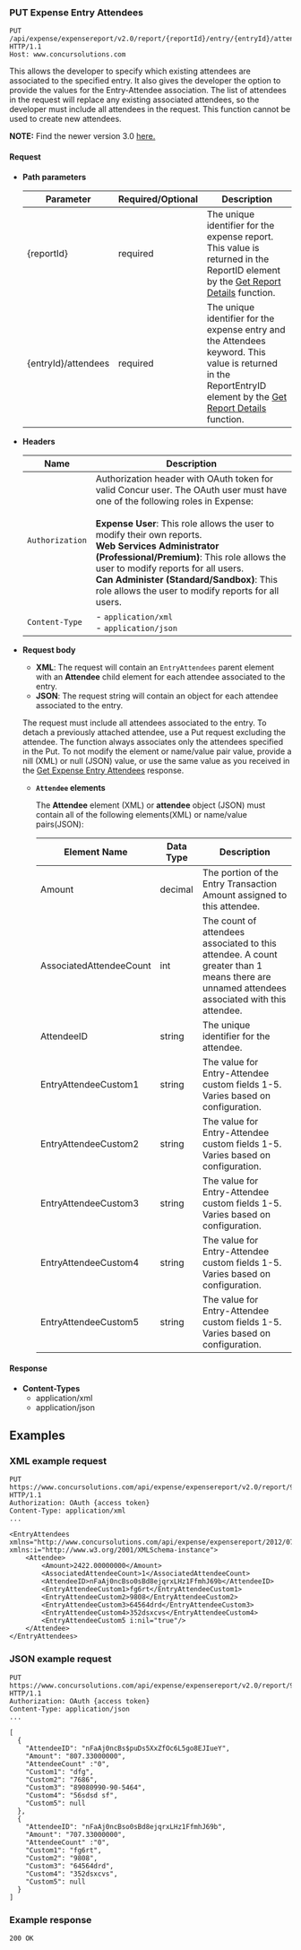 ### PUT Expense Entry Attendees

```http
PUT /api/expense/expensereport/v2.0/report/{reportId}/entry/{entryId}/attendees HTTP/1.1
Host: www.concursolutions.com
```

This allows the developer to specify which existing attendees are associated to the specified entry. It also gives the developer the option to provide the values for the Entry-Attendee association. The list of attendees in the request will replace any existing associated attendees, so the developer must include all attendees in the request. This function cannot be used to create new attendees.

**NOTE:** Find the newer version 3.0 [here.](/api-reference/expense/expense-report/expense-entry-attendee.html)

#### Request

* **Path parameters**

  | Parameter |Required/Optional| Description |
  |-----------------|--------|-----------------------------|
  |{reportId} | required | The unique identifier for the expense report. This value is returned in the ReportID element by the [Get Report Details][1] function. |
  |{entryId}/attendees | required | The unique identifier for the expense entry and the Attendees keyword. This value is returned in the ReportEntryID element by the [Get Report Details][1] function. |

* **Headers**

  | Name | Description |
  | ---- | ----------- |
  | `Authorization` | Authorization header with OAuth token for valid Concur user. The OAuth user must have one of the following roles in Expense: <br><br> **Expense User**: This role allows the user to modify their own reports. <br> **Web Services Administrator (Professional/Premium)**: This role allows the user to modify reports for all users. <br> **Can Administer (Standard/Sandbox)**: This role allows the user to modify reports for all users. |
  | `Content-Type` | - `application/xml` <br> - `application/json` |

* **Request body**
  * **XML**: The request will contain an `EntryAttendees` parent element with an **Attendee** child element for each attendee associated to the entry.
  * **JSON**: The request string will contain an object for each attendee associated to the entry.

  The request must include all attendees associated to the entry. To detach a previously attached attendee, use a Put request excluding the attendee. The function always associates only the attendees specified in the Put. To not modify the element or name/value pair value, provide a nill (XML) or null (JSON) value, or use the same value as you received in the [Get Expense Entry Attendees][2] response.

  * **`Attendee` elements**

    The **Attendee** element (XML) or **attendee** object (JSON) must contain all of the following elements(XML) or name/value pairs(JSON):

    |       Element Name       | Data Type | Description |
    | -----------------------  | --------- | ----------- |
    | Amount     | decimal   | The portion of the Entry Transaction Amount assigned to this attendee.|
    | AssociatedAttendeeCount   | int       | The count of attendees associated to this attendee. A count greater than 1 means there are unnamed attendees associated with this attendee. |
    | AttendeeID            | string    | The unique identifier for the attendee.|
    | EntryAttendeeCustom1     | string    | The value for Entry-Attendee custom fields 1-5. Varies based on configuration.|
    | EntryAttendeeCustom2     | string    | The value for Entry-Attendee custom fields 1-5. Varies based on configuration.|
    | EntryAttendeeCustom3    | string    | The value for Entry-Attendee custom fields 1-5. Varies based on configuration.|
    | EntryAttendeeCustom4     | string    | The value for Entry-Attendee custom fields 1-5. Varies based on configuration.|
    | EntryAttendeeCustom5     | string    | The value for Entry-Attendee custom fields 1-5. Varies based on configuration.|

#### Response

* **Content-Types**
  * application/xml
  * application/json

## Examples

### XML example request

```http
PUT https://www.concursolutions.com/api/expense/expensereport/v2.0/report/9d8ea1kole$sis293mn38dh/entry/8sle90wikl3h$halwnk$lakdjw83/attendees HTTP/1.1
Authorization: OAuth {access token}
Content-Type: application/xml
...

<EntryAttendees xmlns="http://www.concursolutions.com/api/expense/expensereport/2012/07" xmlns:i="http://www.w3.org/2001/XMLSchema-instance">
    <Attendee>
        <Amount>2422.00000000</Amount>
        <AssociatedAttendeeCount>1</AssociatedAttendeeCount>
        <AttendeeID>nFaAj0ncBso0sBd8ejqrxLHz1FfmhJ69b</AttendeeID>
        <EntryAttendeeCustom1>fg6rt</EntryAttendeeCustom1>
        <EntryAttendeeCustom2>9808</EntryAttendeeCustom2>
        <EntryAttendeeCustom3>64564drd</EntryAttendeeCustom3>
        <EntryAttendeeCustom4>352dsxcvs</EntryAttendeeCustom4>
        <EntryAttendeeCustom5 i:nil="true"/>
    </Attendee>
</EntryAttendees>
```

### JSON example request

```http
PUT https://www.concursolutions.com/api/expense/expensereport/v2.0/report/9d8ea1kole$sis293mn38dh/entry/8sle90wikl3h$halwnk$lakdjw83/attendees HTTP/1.1
Authorization: OAuth {access token}
Content-Type: application/json
...

[
  {
    "AttendeeID": "nFaAj0ncBs$puDs5XxZfOc6L5go8EJIueY",
    "Amount": "807.33000000",
    "AttendeeCount" :"0",
    "Custom1": "dfg",
    "Custom2": "7686",
    "Custom3": "89080990-90-5464",
    "Custom4": "56sdsd sf",
    "Custom5": null
  },
  {
    "AttendeeID": "nFaAj0ncBso0sBd8ejqrxLHz1FfmhJ69b",
    "Amount": "707.33000000",
    "AttendeeCount" :"0",
    "Custom1": "fg6rt",
    "Custom2": "9808",
    "Custom3": "64564drd",
    "Custom4": "352dsxcvs",
    "Custom5": null
  }
]
```

### Example response

`200 OK`


[1]: /api-reference-deprecated/version-two/expense-reports/expense-report-get.html
[2]: /api-reference-deprecated/version-two/expense-entry-attendee/expense-entry-attendee-resource-get.html
